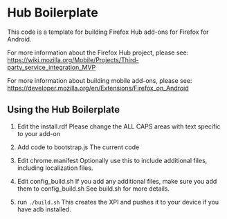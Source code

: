 # Hub Boilerplate

This code is a template for building Firefox Hub add-ons for Firefox for Android.

For more information about the Firefox Hub project, please see:
https://wiki.mozilla.org/Mobile/Projects/Third-party_service_integration_MVP

For more information about building mobile add-ons, please see:
https://developer.mozilla.org/en/Extensions/Firefox_on_Android

## Using the Hub Boilerplate

1. Edit the install.rdf
   Please change the ALL CAPS areas with text specific to your add-on

2. Add code to bootstrap.js
   The current code 

3. Edit chrome.manifest
   Optionally use this to include additional files, including localization files.

4. Edit config_build.sh
   If you add any additional files, make sure you add them to config_build.sh
   See build.sh for more details.

5. run `./build.sh`
   This creates the XPI and pushes it to your device if you have adb installed.
